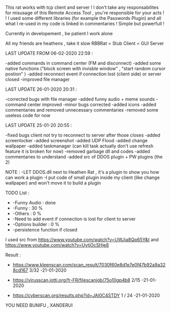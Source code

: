 This rat works with tcp client and server ! I don't take any responsabilites for misusage of this Remote Access Tool , you're  responsible for your acts ! ! I used some different libraries (for example the Passwords Plugin) and all what I re-used in my code is linked in commentaries ! Simple but powerfull !



Currently in developement , be patient I work alone


All my friends are heathens , take it slow 
RBBRat = Stub 
Client = GUI Server


LAST UPDATE FROM 06-02-2020 22:59 :

-added commands in command center (FM and disconnect)
-added some native functions ("block screen with invisble window" , "start random cursor postion" )
-added reconnect event if connection lost (client side) or server closed
-improved file manager



LAST UPDATE 26-01-2020 20:31 :

-corrected bugs with file manager
-added funny audio + meme sounds
-command center improved
-minor bugs corrected
-added icons
-added commentaries and removed unnecessary commentaries
-removed some useless code for now

LAST UPDATE 25-01-20 20:55 :

-fixed bugs client not try to reconnect to server after those closes
-added screenlocker
-added screenshot
-added UDP Flood
-added change wallpaper 
-added taskmanager (can kill task actually don't use refresh feature it is broken for now)
-removed garbage dll and codes
-added commentaries to understand
-added src of DDOS plugin + PW plugins (the 2)


NOTE : 
-LET DDOS.dll next to Heathen Rat , it's a plugin to show you how can work a plugin
-I put code of small plugin inside my client (like change wallpaper) and won't move it to build a plugin

TODO List :


* -Funny Audio : done
* -Funny : 30 %
* -Others : 0 %
* -Need to add event if connection is lost for client to server
* -Options builder : 0 %
* -persistence function if closed 


I used src from https://www.youtube.com/watch?v=UWJja8Qp65Y&t and https://www.youtube.com/watch?v=UytjOcSHje8

Result : 

- https://www.kleenscan.com/scan_result/7030f60e8d1e7e0f47b92a9a328cd167  3/32   -21-01-2020

- https://virusscan.jotti.org/fr-FR/filescanjob/75o10gp4b8 2/15  -21-01-2020

- https://cyberscan.org/results.php?id=JAl0C4STDY 1 / 24  -21-01-2020 

YOU NEED BUNIFU , XANDERUI 
